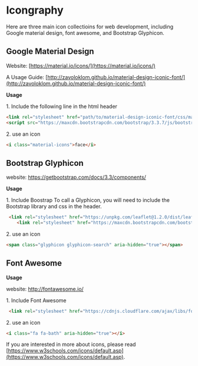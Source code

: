 # Icongraphy

Here are three main icon collectioins for web development, including Google material design, font awesome, and Bootstrap Glyphicon.

## Google Material Design

Website: [https://material.io/icons/](https://material.io/icons/)

A Usage Guide: [http://zavoloklom.github.io/material-design-iconic-font/](http://zavoloklom.github.io/material-design-iconic-font/)

**Usage**

1\. Include the following line in the html header

```html
<link rel="stylesheet" href="path/to/material-design-iconic-font/css/material-design-iconic-font.min.css">
<script src="https://maxcdn.bootstrapcdn.com/bootstrap/3.3.7/js/bootstrap.min.js"></script>
```

2\. use an icon

```html
<i class="material-icons">face</i>
```

## Bootstrap Glyphicon

website: https://getbootstrap.com/docs/3.3/components/

**Usage**


1\. Include Boostrap
To call a Glyphicon, you will need to include the Bootstrap library and css in the header.


```html
 <link rel="stylesheet" href="https://unpkg.com/leaflet@1.2.0/dist/leaflet.css"/>
    <link rel="stylesheet" href="https://maxcdn.bootstrapcdn.com/bootstrap/3.3.7/css/bootstrap.min.css">
```


2\. use an icon

```html
<span class="glyphicon glyphicon-search" aria-hidden="true"></span>
```

## Font Awesome

**Usage**

website: http://fontawesome.io/

1\. Include Font Awesome

```html
 <link rel="stylesheet" href="https://cdnjs.cloudflare.com/ajax/libs/font-awesome/4.7.0/css/font-awesome.min.css">
```

2\. use an icon

```html
<i class="fa fa-bath" aria-hidden="true"></i>
```

If you are interested in more about icons, please read [https://www.w3schools.com/icons/default.asp](https://www.w3schools.com/icons/default.asp).